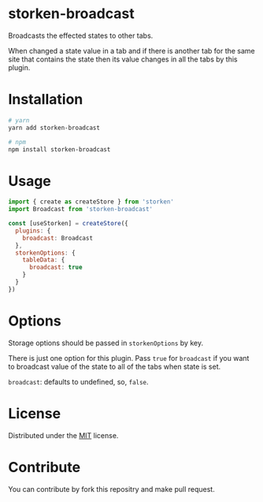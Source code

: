 # storken-broadcast

Broadcasts the effected states to other tabs.

When changed a state value in a tab and if there is another tab for the same site that contains the state then its value changes in all the tabs by this plugin.

# Installation
```sh
# yarn
yarn add storken-broadcast

# npm
npm install storken-broadcast
```

# Usage
```js
import { create as createStore } from 'storken'
import Broadcast from 'storken-broadcast'

const [useStorken] = createStore({
  plugins: {
    broadcast: Broadcast
  },
  storkenOptions: {
    tableData: {
      broadcast: true
    }
  }
})
```

# Options
Storage options should be passed in `storkenOptions` by key.

There is just one option for this plugin. Pass `true` for `broadcast` if you want to broadcast value of the state to all of the tabs when state is set.

`broadcast`: defaults to undefined, so, `false`.

# License
Distributed under the [MIT](/LICENSE) license.

# Contribute
You can contribute by fork this repositry and make pull request.

